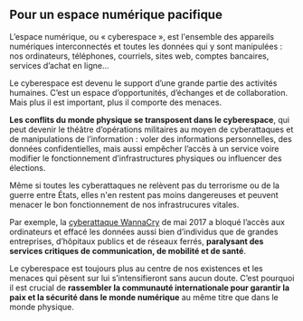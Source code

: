 ## Pour un espace numérique pacifique

L’espace numérique, ou « cyberespace », est l'ensemble des appareils numériques
interconnectés et toutes les données qui y sont manipulées : nos ordinateurs, téléphones, courriels, sites web, comptes bancaires, services d’achat en ligne…

Le cyberespace est devenu le support d’une grande partie des activités humaines. C’est un espace d’opportunités, d’échanges et de collaboration. Mais plus il est important, plus il comporte des menaces.

**Les conflits du monde physique se transposent dans le cyberespace**, qui peut devenir le théâtre d’opérations militaires au moyen de cyberattaques et de manipulations de l’information : voler des informations personnelles, des données confidentielles, mais aussi empêcher l’accès à un service voire modifier le fonctionnement d’infrastructures physiques ou influencer des élections.

Même si toutes les cyberattaques ne relèvent pas du terrorisme ou de la guerre entre États, elles n'en
restent pas moins dangereuses et peuvent menacer le bon fonctionnement de nos infrastrucures vitales.

Par exemple, la [cyberattaque WannaCry](https://fr.wikipedia.org/wiki/WannaCry) de mai 2017 a bloqué l’accès aux ordinateurs et effacé les données aussi bien d’individus que de grandes entreprises, d’hôpitaux publics et de réseaux ferrés, **paralysant des services critiques de communication, de mobilité et de santé**.

Le cyberespace est toujours plus au centre de nos existences et les menaces qui pèsent sur lui s’intensifieront sans aucun doute. C’est pourquoi il est crucial de **rassembler la communauté internationale pour garantir la paix et la sécurité dans le monde numérique** au même titre que dans le monde physique.
